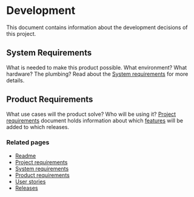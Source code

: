 # Development

This document contains information about the development decisions of this project.

## System Requirements
What is needed to make this product possible.  What environment? What hardware? The plumbing?
Read about the [System requirements] for more details.

## Product Requirements
What use cases will the product solve?  Who will be using it? 
[Project requirements] document holds information about which [features] will be added to which releases.

 ### Related pages
 * [Readme](../../README.md)
 * [Project requirements]
 * [System requirements]
 * [Product requirements](./ProductRequirements.md#features)
 * [User stories](./UserStories.md)
 * [Releases](./Releases.md)



[Project requirements]: ./ProductRequirements.md
[System requirements]: ./SystemRequirements.md
[features]: ./ProductRequirements.md#features
[releases]: ./Releases.md